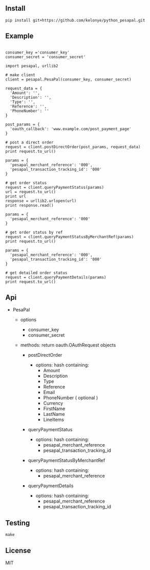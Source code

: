 
Install
---

```
pip install git+https://github.com/kelonye/python_pesapal.git
```

Example
---

```

consumer_key ='consumer_key'
consumer_secret = 'consumer_secret'

import pesapal, urllib2

# make client
client = pesapal.PesaPal(consumer_key, consumer_secret)

request_data = {
  'Amount': '',
  'Description': '',
  'Type': '',
  'Reference': '',
  'PhoneNumber': ''
}

post_params = {
  'oauth_callback': 'www.example.com/post_payment_page'
}

# post a direct order
request = client.postDirectOrder(post_params, request_data)
print request.to_url()

params = {
  'pesapal_merchant_reference': '000',
  'pesapal_transaction_tracking_id': '000'
}

# get order status
request = client.queryPaymentStatus(params)
url = request.to_url()
print url
response = urllib2.urlopen(url)
print response.read()

params = {
  'pesapal_merchant_reference': '000'
}

# get order status by ref
request = client.queryPaymentStatusByMerchantRef(params)
print request.to_url()

params = {
  'pesapal_merchant_reference': '000',
  'pesapal_transaction_tracking_id': '000'
}

# get detailed order status
request = client.queryPaymentDetails(params)
print request.to_url()

```

Api
---

- PesaPal
    - options
        - consumer_key
        - consumer_secret

  - methods: return oauth.OAuthRequest objects
      - postDirectOrder
          - options: hash containing:
              - Amount
              - Description
              - Type
              - Reference
              - Email
              - PhoneNumber
              ( optional )
              - Currency
              - FirstName
              - LastName
              - LineItems

      - queryPaymentStatus
          - options: hash containing:
              - pesapal_merchant_reference
              - pesapal_transaction_tracking_id

      - queryPaymentStatusByMerchantRef
          - options: hash containing:
              - pesapal_merchant_reference

      - queryPaymentDetails
          - options: hash containing:
              - pesapal_merchant_reference
              - pesapal_transaction_tracking_id

Testing
---

```
make
```

License
---

MIT